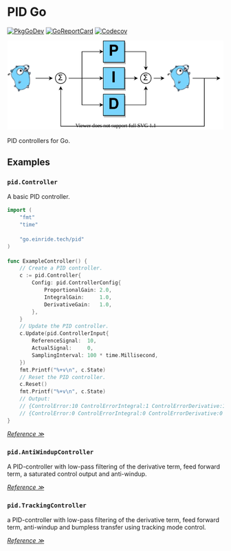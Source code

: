 # PID Go

[![PkgGoDev][pkg-badge]][pkg]
[![GoReportCard][report-badge]][report]
[![Codecov][codecov-badge]][codecov]

[pkg-badge]: https://pkg.go.dev/badge/go.einride.tech/pid
[pkg]: https://pkg.go.dev/go.einride.tech/pid
[report-badge]: https://goreportcard.com/badge/go.einride.tech/pid
[report]: https://goreportcard.com/report/go.einride.tech/pid
[codecov-badge]: https://codecov.io/gh/einride/pid-go/branch/master/graph/badge.svg
[codecov]: https://codecov.io/gh/einride/pid-go

<p align="center">
  <img src="./doc/pid-go.svg" alt="logo"/>
</p>

PID controllers for Go.

## Examples

### `pid.Controller`

A basic PID controller.

```go
import (
	"fmt"
	"time"

	"go.einride.tech/pid"
)

func ExampleController() {
	// Create a PID controller.
	c := pid.Controller{
		Config: pid.ControllerConfig{
			ProportionalGain: 2.0,
			IntegralGain:     1.0,
			DerivativeGain:   1.0,
		},
	}
	// Update the PID controller.
	c.Update(pid.ControllerInput{
		ReferenceSignal:  10,
		ActualSignal:     0,
		SamplingInterval: 100 * time.Millisecond,
	})
	fmt.Printf("%+v\n", c.State)
	// Reset the PID controller.
	c.Reset()
	fmt.Printf("%+v\n", c.State)
	// Output:
	// {ControlError:10 ControlErrorIntegral:1 ControlErrorDerivative:100 ControlSignal:121}
	// {ControlError:0 ControlErrorIntegral:0 ControlErrorDerivative:0 ControlSignal:0}
}
```

_[Reference ≫](https://en.wikipedia.org/wiki/PID_controller)_

### `pid.AntiWindupController`

A PID-controller with low-pass filtering of the derivative term, feed
forward term, a saturated control output and anti-windup.

_[Reference ≫][astrom]_

### `pid.TrackingController`

a PID-controller with low-pass filtering of the derivative term, feed
forward term, anti-windup and bumpless transfer using tracking mode
control.

_[Reference ≫][astrom]_

[astrom]: http://www.cds.caltech.edu/~murray/amwiki
